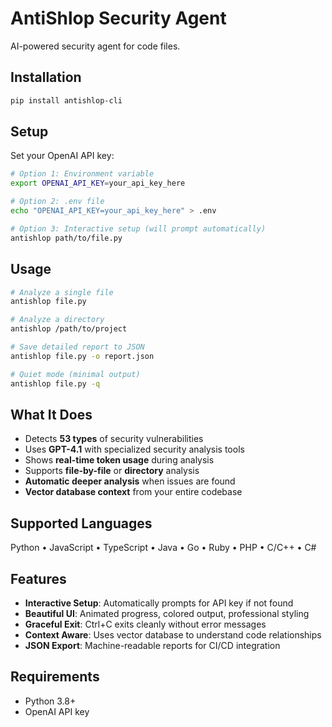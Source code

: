 # AntiShlop Security Agent

AI-powered security agent for code files.

## Installation

```bash
pip install antishlop-cli
```

## Setup

Set your OpenAI API key:

```bash
# Option 1: Environment variable
export OPENAI_API_KEY=your_api_key_here

# Option 2: .env file
echo "OPENAI_API_KEY=your_api_key_here" > .env

# Option 3: Interactive setup (will prompt automatically)
antishlop path/to/file.py
```

## Usage

```bash
# Analyze a single file
antishlop file.py

# Analyze a directory
antishlop /path/to/project

# Save detailed report to JSON
antishlop file.py -o report.json

# Quiet mode (minimal output)
antishlop file.py -q
```

## What It Does

- Detects **53 types** of security vulnerabilities
- Uses **GPT-4.1** with specialized security analysis tools
- Shows **real-time token usage** during analysis
- Supports **file-by-file** or **directory** analysis
- **Automatic deeper analysis** when issues are found
- **Vector database context** from your entire codebase

## Supported Languages

Python • JavaScript • TypeScript • Java • Go • Ruby • PHP • C/C++ • C#

## Features

- **Interactive Setup**: Automatically prompts for API key if not found
- **Beautiful UI**: Animated progress, colored output, professional styling  
- **Graceful Exit**: Ctrl+C exits cleanly without error messages
- **Context Aware**: Uses vector database to understand code relationships
- **JSON Export**: Machine-readable reports for CI/CD integration

## Requirements

- Python 3.8+
- OpenAI API key
